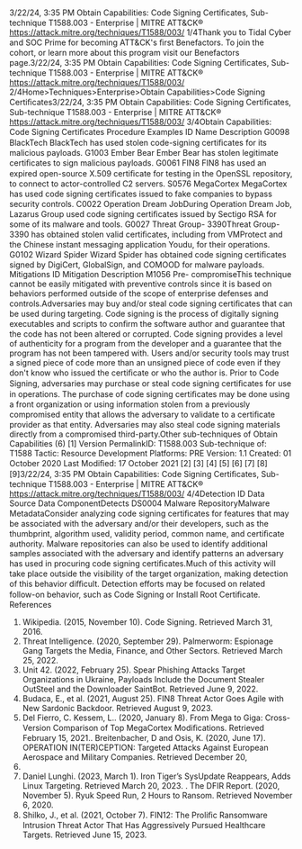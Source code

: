 3/22/24, 3:35 PM Obtain Capabilities: Code Signing Certiﬁcates, Sub-technique T1588.003 - Enterprise | MITRE ATT&CK®
https://attack.mitre.org/techniques/T1588/003/ 1/4Thank you to Tidal Cyber and SOC Prime for becoming ATT&CK's ﬁrst Benefactors. To join the cohort, or learn more about this program visit our
Benefactors page.3/22/24, 3:35 PM Obtain Capabilities: Code Signing Certiﬁcates, Sub-technique T1588.003 - Enterprise | MITRE ATT&CK®
https://attack.mitre.org/techniques/T1588/003/ 2/4Home>Techniques>Enterprise>Obtain Capabilities>Code Signing Certiﬁcates3/22/24, 3:35 PM Obtain Capabilities: Code Signing Certiﬁcates, Sub-technique T1588.003 - Enterprise | MITRE ATT&CK®
https://attack.mitre.org/techniques/T1588/003/ 3/4Obtain Capabilities: Code Signing Certiﬁcates
Procedure Examples
ID Name Description
G0098 BlackTech BlackTech has used stolen code-signing certiﬁcates for its malicious payloads.
G1003 Ember Bear Ember Bear has stolen legitimate certiﬁcates to sign malicious payloads.
G0061 FIN8 FIN8 has used an expired open-source X.509 certiﬁcate for testing in the OpenSSL repository, to connect
to actor-controlled C2 servers.
S0576 MegaCortex MegaCortex has used code signing certiﬁcates issued to fake companies to bypass security controls.
C0022 Operation Dream
JobDuring Operation Dream Job, Lazarus Group used code signing certiﬁcates issued by Sectigo RSA for
some of its malware and tools.
G0027 Threat Group-
3390Threat Group-3390 has obtained stolen valid certiﬁcates, including from VMProtect and the Chinese
instant messaging application Youdu, for their operations.
G0102 Wizard Spider Wizard Spider has obtained code signing certiﬁcates signed by DigiCert, GlobalSign, and COMOOD for
malware payloads.
Mitigations
ID Mitigation Description
M1056 Pre-
compromiseThis technique cannot be easily mitigated with preventive controls since it is based on behaviors performed
outside of the scope of enterprise defenses and controls.Adversaries may buy and/or steal code signing certiﬁcates that can be used during targeting. Code signing is the process of digitally signing
executables and scripts to conﬁrm the software author and guarantee that the code has not been altered or corrupted. Code signing provides
a level of authenticity for a program from the developer and a guarantee that the program has not been tampered with. Users and/or
security tools may trust a signed piece of code more than an unsigned piece of code even if they don't know who issued the certiﬁcate or
who the author is.
Prior to Code Signing, adversaries may purchase or steal code signing certiﬁcates for use in operations. The purchase of code signing
certiﬁcates may be done using a front organization or using information stolen from a previously compromised entity that allows the
adversary to validate to a certiﬁcate provider as that entity. Adversaries may also steal code signing materials directly from a compromised
third-party.Other sub-techniques of Obtain Capabilities (6)
[1]
Version PermalinkID: T1588.003
Sub-technique of:  T1588
 
Tactic: Resource Development
 
Platforms: PRE
Version: 1.1
Created: 01 October 2020
Last Modiﬁed: 17 October 2021
[2]
[3]
[4]
[5]
[6]
[7]
[8][9]3/22/24, 3:35 PM Obtain Capabilities: Code Signing Certiﬁcates, Sub-technique T1588.003 - Enterprise | MITRE ATT&CK®
https://attack.mitre.org/techniques/T1588/003/ 4/4Detection
ID Data Source Data ComponentDetects
DS0004 Malware RepositoryMalware
MetadataConsider analyzing code signing certiﬁcates for features that may be associated with
the adversary and/or their developers, such as the thumbprint, algorithm used,
validity period, common name, and certiﬁcate authority. Malware repositories can
also be used to identify additional samples associated with the adversary and
identify patterns an adversary has used in procuring code signing certiﬁcates.Much
of this activity will take place outside the visibility of the target organization, making
detection of this behavior diﬃcult. Detection efforts may be focused on related
follow-on behavior, such as Code Signing or Install Root Certiﬁcate.
References
1. Wikipedia. (2015, November 10). Code Signing. Retrieved
March 31, 2016.
2. Threat Intelligence. (2020, September 29). Palmerworm:
Espionage Gang Targets the Media, Finance, and Other
Sectors. Retrieved March 25, 2022.
3. Unit 42. (2022, February 25). Spear Phishing Attacks Target
Organizations in Ukraine, Payloads Include the Document
Stealer OutSteel and the Downloader SaintBot. Retrieved June
9, 2022.
4. Budaca, E., et al. (2021, August 25). FIN8 Threat Actor Goes
Agile with New Sardonic Backdoor. Retrieved August 9, 2023.
5. Del Fierro, C. Kessem, L.. (2020, January 8). From Mega to
Giga: Cross-Version Comparison of Top MegaCortex
Modiﬁcations. Retrieved February 15, 2021. . Breitenbacher, D and Osis, K. (2020, June 17). OPERATION
IN(TER)CEPTION: Targeted Attacks Against European
Aerospace and Military Companies. Retrieved December 20,
2021.
7. Daniel Lunghi. (2023, March 1). Iron Tiger’s SysUpdate
Reappears, Adds Linux Targeting. Retrieved March 20, 2023.
 . The DFIR Report. (2020, November 5). Ryuk Speed Run, 2
Hours to Ransom. Retrieved November 6, 2020.
9. Shilko, J., et al. (2021, October 7). FIN12: The Proliﬁc
Ransomware Intrusion Threat Actor That Has Aggressively
Pursued Healthcare Targets. Retrieved June 15, 2023.